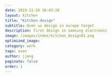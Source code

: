 ```yaml
---
date: 2019-11-26 16:43:28
layout: kitchen
title: "Kitchen design"
subtitle: Oven ux design in europe target
description: first design in samsung electronic
image: /images/index/kitchen_design01.png
optimized_image:
category: work
tags: oven
author: jjong
paginate: false
order: 1
---
```


<html>
    <head>
        <link rel="stylesheet" type="text/css" href="/assets/slick/slick.css" />
        <link rel="stylesheet" type="text/css" href="/assets/slick/slick-theme.css" />
      <style>
        .banner{
    width: auto;
    height: auto;
    overflow: hidden;
    display: flex;
    justify-content: center;
    align-items: center;
  }
  .banner video{
    position: absolute;
    top: 0;
    left: 0;
    object-fit: cover;
    width: 100%;
    height: 100%;
    pointer-events: none;
  }
  .banner .content{
    position: relative;
    z-index: 1;
    max-width : 1000px;
    margin: 0 auto;
    text-align: center;
  }

      </style>
    </head>

</html>
<body>

<div class="text_box" style="width: 100%; height: 94vh;">
  
  <div class="vedio_box">
    <video id="uke" width="100%" height="360" muted loop>
      <source src="https://jjongstorige.s3.ap-northeast-2.amazonaws.com/cooking_oven.mp4">
  </video>

      <div class="vedio_headline content">
      <h1>Kitchen Design</h1>
      <h4 style="padding-bottom : 24px; color:#fbfbfd">더 나은 요리 경험을 만들어 주는 위한 디자인 🍴</h4>
      </div>
  </div>
  
  <!-- <img src="/images/20.png"> -->
</div>

<h3 style="margin-top: 0vh; text-align: center;">키친 디자인을 위한 유럽 식문화 조사</h3>

<section class="regular slider" style=" background-color: #fff">
  <div style="text-align: left;">
    <img src="/images/01.png" style="border-radius: 24px;">
    <p> 런던, 파리 현지 조사<br>
    구주 Microwave 원형 과제<br>
      시기 : 2016년 하반기<br>
      진행 내용 : 1. 구주 시장 영국, 프랑스의 현지 FGD(Focuss group design) 주방내에 Needs 파악<br> 2. 가정 방문(Home visit)을 실사용환경 파악과 진행하여 신규 UX컨셉을 발굴<br>
      효과 : 가격대별 3가지 군의 전략과 컨셉으로 제안 하였으며 전자레인지의 고정되어진 Form과 사용패턴에서 벗어난 새로운 형태에 컨셉을 제안함.
      <br>
      https://www.behance.net/gallery/97830809/Gluten-Free-Scanner-Recipe-App-UX-Case-Study?tracking_source=search_projects_recommended%7Ccook%20ux
      </p>
      
  </div>
        
  <div>
    <h2>Background</h2>
    <p>신생 업체로서 점유율 확대 기회 요소 파악</p>
    <h2>조사방법</h2>
    <h3>1. Home vist 방문조사</h3>
    <h3>2. Focus Group Disccusion</h3>
    <br>
  </div>

  <div>
    <h2>User persona</h2>
    <p>신생 업체로서 점유율 확대 기회 요소 파악</p>
    <h2>Problem define</h2>
    <h3>1. 오븐 설정을 어떻게 쉽게 할 수 있을까?</h3>
    <br>
    <h4>2. 모드, 온도, 시간의 적절한 조합? 어떻게 설정하지?</h4>
      <iframe width="560" height="315" src="https://www.youtube.com/embed/lphzDnh2BxE" frameborder="0" allow="accelerometer; autoplay; encrypted-media; gyroscope; picture-in-picture" allowfullscreen></iframe>
  </div>
  
  <div>
    <h2>Solution</h2>  
    <h3>Target Segment define</h3>
    <p>3개 그룹으로 나눠진 가격 수용도 조사</p>

    <h3>User Interface Redesign</h3>
    <p>타켓에 맞는 적합한 디자인 솔루션 제공</p>
    <h4>LED Guide Lighting design</h4>
    <p>사용자들이 눌러해야되는 버튼을 쉽고 간단하게 안내</p>
    <img src="/images/eu_food/research.png" style="width:100%;">
  </div>

  <div>
    <h4>요리 책없이도 Cooking을 경험하고 싶은 사용자들을 위한 디자인</h4>
    <p>LCD에 조리법을 제공</p>

    17년형 구주 MWO 선행 발굴 리서치 진행(한국리서치, 영국, 프랑스)<br>
    FGD 및 Home vist 전자레인지 리서치<br>
    신규디자인을 위한 데이터 확보를 위해서 구주 현지에 방문하여 주거, 식문화 등의 라이프 스타일 조사

    {% include image-gallery.html folder="/images/uk_mwo/" %}

  </div>
  <div>
    현재는 5년간 이상 판매되고 베스트 셀러 다수의 디자인 공모전 수상
  </div>
</section>

<!-- 오븐 디자인 -->
<h3> Euro wall oven Ux design</h3>

<section class="regular slider" style=" background-color: #fbfbfd; ">

    <div class="text_box" style="text-align: center; background-color: #fbfbfd">

      <p> 구주 지역에 오븐디자인 작업</p>
      <p style="padding-bottom : 24px; "> 역할 : UI Designer</p>
      <p>진행 시기 : 2014. June 입사1년차</p>

      <p>
        NV9900J LCD, Dual oven LED Dual 오븐 컨트로패널 디자인

      효과 : 신규 원형 과제로 LCD, LED 등 다양한 오븐 제품군을 파생에 대응할 수 있도록 고려한 디자인으로 현재까지 5년이상 판매되고 활용되고 있는 컨트폴패널 디자인으로 구주 뿐만아니라 국내 오븐 파생되어진 과제
      </p>
        <img src="/images/uk_lcd_oven/product5.png" style="width: 100%; object-fit: cover;">

  </div>

  <div>
    <p>
      Full touch controls
      A 4.6" Full touch TFT-LCD control panel makes cooking much simpler and easier. You can intuitively select and control functions and settings—such as the cooking mode, temperature and time— with a simple touch of your finger.</p>
    <div class="thumb-center"></div>
  </div>
  <div>
    <p>
      Intuitive step-by-step cooking guide
Guide Lighting Control
Enjoy a much simpler and more intuitive way to cook with the Guide Lighting Control. This digital dashboard lights each step on your path to a delicious meal. You can control temperature and time settings by zone, program recipes, select cooking functions and set cleaning options easily.
    </p>
    <iframe width="100%" height="315" src="https://www.youtube.com/embed/4bmsWkYfLkE" frameborder="0" allow="accelerometer; autoplay; encrypted-media; gyroscope; picture-in-picture" allowfullscreen></iframe>
  </div>
  <div>
    <p>
      Wi-Fi cooking control
        Built-in Wi-Fi capabilities let you remotely monitor and control your Oven using just an app*. Easily adjust settings, receive notifications and download recipes by chefs with Michelin 3-star restaurants—all from your smartphone. *Available on iPhones and Android devices. A network connection is required.
    </p>
  </div>
   
  <div>
    <h4>Lcd Oven</h4>
    {% include image-gallery.html folder="/images/uk_lcd_oven" %}

    <br>
    <h4>Dual Oven</h4>
    {% include image-gallery.html folder="/images/uk_dual_oven/" %}
    <p>참고 링크 : https://www.samsung.com/uk/cooking-appliances/electric-ovens/</p>

  </div>

</section>

<!-- 미주 지역 -->
<h3>미주 지역 Kitchen design</h3>
<section class="regular slider" style=" background-color: #fbfbfd">
  <div>
    <div class="text_box" style="text-align: center; background-color: #fbfbfd;">
        <h4>Signature LED Lights</h4>
        <p style="padding-bottom : 24px; ">Leave the oven door closed and save heat with lighting that allows you to check progress. </p>
        <p>
          미주 Wall-Oven Combi/Single 컨트롤패널 원형과제<br>
시기 : 2016년 상반기<br>
내용 : 미주 시장의 신규 도입되는 Wall-Oven의 원형 과제 진행<br>
효과 : wall Oven의 다양한 모델(Single, Double, Combi)에 적합한 컨트로패널 원형디자인 수립함.<br>
참고 링크 : https://www.samsung.com/us/home-appliances/wall-ovens/microwave-combination-oven/30-combination-microwave-wall-oven-nq70r5511dg-aa/
https://www.samsung.com/us/home-appliances/wall-ovens/
        </p>
        <img src="/images/17.png">
      </div>
</div>
<div>
  {% include image-gallery.html folder="/images/us_range/" %}
</div>

<div>
  <p>
    미주 Slide-in, Freestanding Gas 레인지 파생 디자인<br>
시기 : 2015년 상반기<br>
내용 : 파생디자인으로 Slide-in, Freestanding 등 다양한 미주레인지 파생디자인<br>
효과 : 엔트리부터 미들에 가격대에 해당하는 제품군에 다양한 제품들에 대응하는 파생디자인을 대응하였음.<br>
참고 링크 : https://www.samsung.com/us/home-appliances/ranges/all-ranges/?fuel_type=Gas<br>

https://www.samsung.com/us/home-appliances/ranges/electric/5-8-cu-ft-slide-in-induction-range-with-virtual-flame--technology-in-black-stainless-steel-ne58r9560wg-aa/

  </p>
</div>
<div>
  ### 2016. 입사 3년차

2014 - 2016 oven ux design in kitchen part
https://www.samsung.com/uk/cooking-appliances/

</div>
<div>
  <p>
    ##### Wall Oven in US

    30” Microwave Combination Wall Oven in Black Stainless Steel

    Guiding light controls are intuitive, with simple step-by-step instructions for choosing cooking options.

    https://www.samsung.com/us/home-appliances/wall-ovens/double/30-double-wall-oven-nv51r5511dg-aa/

    https://www.samsung.com/us/home-appliances/wall-ovens/microwave-combination-oven/30--combination-microwave-wall-oven-nq70m6650dg-aa/

    {% include image-gallery.html folder="/images/us_oven/" %}

    Single Oven
    Bake, broil and roast with precise heat for even cooking and fit multiple dishes.

    Double Oven
    Cook at different temperatures and fit all your dishes from a rack of cookies to a turkey roast.

    Microwave Combination Oven
    Give your leftovers a second life with the microwave or create a gourmet meal with the oven.

    Oven in Europe

    - 2014~2016년 : IOT 관련 다수 기기 UX디자인 설계 경험 있음 : 오븐, 에어컨, 전자레인지 등<br>

    Easy-to-use interface

    Analog knobs and a digital touch screen make it easy to control the oven. And with signature LED lights, you can check on your food without opening the door.

  </p>
</div>
<div>

{% include image-gallery.html folder="/images/cook-top/" %}

</div>

</section>

<h3>디자인 검증을 위한 뉴욕 User Test 진행</h3>
<section class="regular slider" style=" background-color: #fbfbfd">
  <div>
    <p>16년형 북미 레인지 디자인 SCR 선행 과제
      북미 현지 UT 설계 및 실사 진행(한국리서치, 뉴욕)
      신규 실물 제품을 대상으로 FGD 진행을 통한 컨셉 검증
      
      미주 레인지 & OTR 컨트롤패널 일원화 신규컨셉 과제
      시기 : 2015년 하반기
      내용 : 레인지와 OTR 컨트롤 패널의 통합하는 신규 컨셉 과제로 미주 뉴욕 현지 실사 UT를 통한 상품성 및 사용성 검증 과제를 진행
      효과 : 신규 컨셉의 문제점과 사용성 이슈들을 실제적으로 소비자들에게 확인한 데이타를 기반으로 신규 컨셉에 문제점을 경영진에게 전달하여 도입에 재고가 설득하여 잘못된 디자인되어진 제품이 시장에 출시되는 것을 막음..</p>
      <img src="/images/newyork/intro.png">
  </div>
  <div>
    
  </div>
  
   
  <div>
    {% include image-gallery.html folder="/images/newyork/" %}
  </div>

</section>

잉?

<script
      src="https://code.jquery.com/jquery-2.2.0.min.js"
      type="text/javascript"
    ></script>

    <script
      src="/assets/slick/slick.js"
      type="text/javascript"
      charset="utf-8"
    ></script>
    <script type="text/javascript">
      $(document).on("ready", function () {
        $(".regular").slick({
          dots: true,
          infinite: false,
          slidesToShow: 1,
          slidesToScroll: 1,
          adaptiveHeight: true,
        });
      });

</script>
<script src="./assets/plugins/ScrollMagic.min.js"></script>
  <script src="./assets/plugins/debug.addIndicators.min.js"></script>

  <script src='./assets/js/jquery.min.js'></script>
  <script src="./assets/wow_animate/wow.min.js"></script>
  <script src="./assets/slick/slick.min.js"></script>
  <script>
    // Uncomment to initialise WOW.js
new WOW().init();

$(document).ready(function(){
  $('.carousel').slick({
    dots: true
  });
});

  var ukeVid = document.getElementById('uke');

// init controller
var controller = new ScrollMagic.Controller();


// build scene

videoHeight = document.getElementById('uke');
console.log(videoHeight.height);

var scene = new ScrollMagic.Scene({triggerElement: "#uke", duration: videoHeight.height * 2, offset: 0})
        .addTo(controller)
        .addIndicators() // add indicators (requires plugin)

        .on("enter", function () {
          ukeVid.play();
        })
        .on("leave", function () {
          ukeVid.pause();
        })

        // build scene
  </script>

</body>
